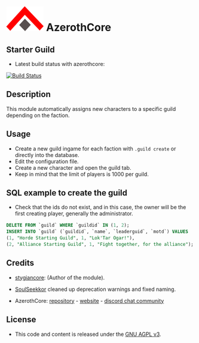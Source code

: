 # ![logo](https://raw.githubusercontent.com/azerothcore/azerothcore.github.io/master/images/logo-github.png) AzerothCore

## Starter Guild

- Latest build status with azerothcore:

[![Build Status](https://github.com/azerothcore/mod-starter-guild/workflows/core-build/badge.svg?branch=master&event=push)](https://github.com/azerothcore/mod-starter-guild)

## Description

This module automatically assigns new characters to a specific guild depending on the faction.

## Usage

- Create a new guild ingame for each faction with `.guild create` or directly into the database.
- Edit the configuration file.
- Create a new character and open the guild tab.
- Keep in mind that the limit of players is 1000 per guild.

## SQL example to create the guild

- Check that the ids do not exist, and in this case, the owner will be the first creating player, generally the administrator.

```sql
DELETE FROM `guild` WHERE `guildid` IN (1, 2);
INSERT INTO `guild` (`guildid`, `name`, `leaderguid`, `motd`) VALUES
(1, "Horde Starting Guild", 1, "Lok'Tar Ogar!"),
(2, "Alliance Starting Guild", 1, "Fight together, for the alliance");
```

## Credits

* [stygiancore](  http://stygianthebest.github.io ): (Author of the module).
* [SoulSeekkor]( https://github.com/SoulSeekkor ) cleaned up deprecation warnings and fixed naming.

* AzerothCore: [repository](https://github.com/azerothcore) - [website](http://azerothcore.org/) - [discord chat community](https://discord.gg/PaqQRkd)

## License

- This code and content is released under the [GNU AGPL v3](https://github.com/azerothcore/azerothcore-wotlk/blob/master/LICENSE-AGPL3).
